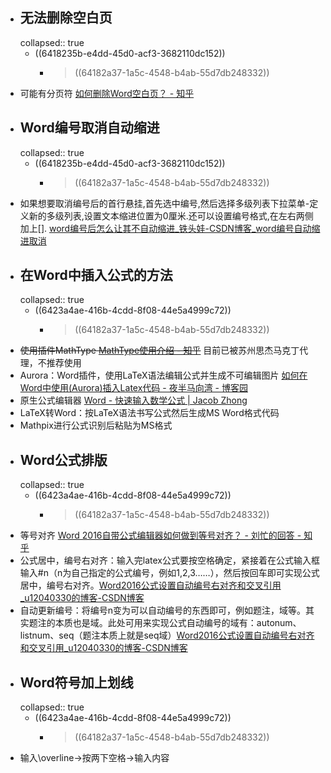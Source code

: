 - ## 无法删除空白页
  collapsed:: true
	- ((6418235b-e4dd-45d0-acf3-3682110dc152))
		- >((64182a37-1a5c-4548-b4ab-55d7db248332))
- 可能有分页符 [如何删除Word空白页？ - 知乎](https://www.zhihu.com/question/393226815/answer/1220486734)
- ## Word编号取消自动缩进
  collapsed:: true
	- ((6418235b-e4dd-45d0-acf3-3682110dc152))
		- >((64182a37-1a5c-4548-b4ab-55d7db248332))
- 如果想要取消编号后的首行悬挂,首先选中编号,然后选择多级列表下拉菜单-定义新的多级列表,设置文本缩进位置为0厘米.还可以设置编号格式,在左右两侧加上[]. [word编号后怎么让其不自动缩进_铁头娃-CSDN博客_word编号自动缩进取消](https://blog.csdn.net/qq_40541268/article/details/90703114)
- ## 在Word中插入公式的方法
  collapsed:: true
	- ((6423a4ae-416b-4cdd-8f08-44e5a4999c72))
		- >((64182a37-1a5c-4548-b4ab-55d7db248332))
- ~~使用插件MathType [MathType使用介绍 - 知乎](https://zhuanlan.zhihu.com/p/427392956)~~ 目前已被苏州思杰马克丁代理，不推荐使用
- Aurora：Word插件，使用LaTeX语法编辑公式并生成不可编辑图片 [如何在Word中使用(Aurora)插入Latex代码 - 夜半马向湾 - 博客园](https://www.cnblogs.com/Lisamon/p/11162697.html)
- 原生公式编辑器 [Word - 快速输入数学公式 | Jacob Zhong](https://zyxin.xyz/blog/2017-08/WordMath)
- LaTeX转Word：按LaTeX语法书写公式然后生成MS Word格式代码
- Mathpix进行公式识别后粘贴为MS格式
- ## Word公式排版
  collapsed:: true
	- ((6423a4ae-416b-4cdd-8f08-44e5a4999c72))
		- >((64182a37-1a5c-4548-b4ab-55d7db248332))
- 等号对齐 [Word 2016自带公式编辑器如何做到等号对齐？ - 刘忙的回答 - 知乎](https://www.zhihu.com/question/42837433/answer/94929570)
- 公式居中，编号右对齐：输入完latex公式要按空格确定，紧接着在公式输入框输入\#n（n为自己指定的公式编号，例如1,2,3……），然后按回车即可实现公式居中，编号右对齐。[Word2016公式设置自动编号右对齐和交叉引用_u12040330的博客-CSDN博客](https://blog.csdn.net/u12040330/article/details/88180421)
- 自动更新编号：将编号n变为可以自动编号的东西即可，例如题注，域等。其实题注的本质也是域。此处可用来实现公式自动编号的域有：autonum、listnum、seq（题注本质上就是seq域）[Word2016公式设置自动编号右对齐和交叉引用_u12040330的博客-CSDN博客](https://blog.csdn.net/u12040330/article/details/88180421)
- ## Word符号加上划线
  collapsed:: true
	- ((6423a4ae-416b-4cdd-8f08-44e5a4999c72))
		- >((64182a37-1a5c-4548-b4ab-55d7db248332))
- 输入\\overline->按两下空格->输入内容